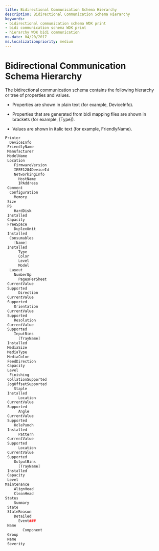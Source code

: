```yaml
---
title: Bidirectional Communication Schema Hierarchy
description: Bidirectional Communication Schema Hierarchy
keywords:
- bidirectional communication schema WDK print
- bidi communication schema WDK print
- hierarchy WDK bidi communication
ms.date: 04/20/2017
ms.localizationpriority: medium
---
```


# Bidirectional Communication Schema Hierarchy

The bidirectional communication schema contains the following hierarchy or tree of properties and values.

-   Properties are shown in plain text (for example, DeviceInfo).

-   Properties that are generated from bidi mapping files are shown in brackets (for example, \[Type\]).

-   Values are shown in italic text (for example, FriendlyName).

```cpp
Printer
  DeviceInfo
 FriendlyName
 Manufacturer
 ModelName
 Location
    FirmwareVersion
    IEEE1284DeviceId
    NetworkingInfo
      HostName
      IPAddress
 Comment
  Configuration
    Memory
 Size
 PS
    HardDisk
 Installed
 Capacity
 FreeSpace
    DuplexUnit
 Installed
  Consumables
    [Name]
 Installed
      Type
      Color
      Level
      Model
  Layout
    NumberUp
      PagesPerSheet
 CurrentValue
 Supported
      Direction
 CurrentValue
 Supported
    Orientation
 CurrentValue
 Supported
    Resolution
 CurrentValue
 Supported
    InputBins
      [TrayName]
 Installed
 MediaSize
 MediaType
 MediaColor
 FeedDirection
 Capacity
 Level
  Finishing
 CollationSupported
 JogOffsetSupported
    Staple
 Installed
      Location
 CurrentValue
 Supported
      Angle
 CurrentValue
 Supported
    HolePunch
 Installed
      Pattern
 CurrentValue
 Supported
      Location
 CurrentValue
 Supported
    OutputBins
      [TrayName]
 Installed
 Capacity
 Level
Maintenance
    AlignHead
    CleanHead
Status
    Summary
 State
 StateReason
    Detailed
      Event###
 Name
        Component
 Group
 Name
 Severity
```

 

 




